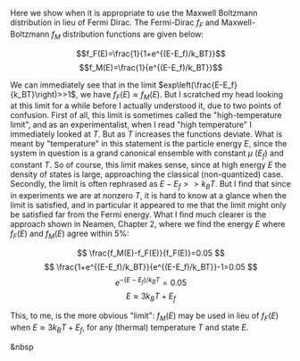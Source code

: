 Here we show when it is appropriate to use the Maxwell Boltzmann distribution in lieu of Fermi Dirac. The Fermi-Dirac $f_F$ and Maxwell-Boltzmann $f_M$ distribution functions are given below:

$$f_F(E)=\frac{1}{1+e^{(E-E_f)/k_BT}}$$
$$f_M(E)=\frac{1}{e^{(E-E_f)/k_BT}}$$

We can immediately see that in the limit $exp\left(\frac{E-E_f}{k_BT}\right)>>1$, we have $f_F(E)\approx f_M(E)$. But I scratched my head looking at this limit for a while before I actually understood it, due to two points of confusion. First of all, this limit is sometimes called the "high-temperature limit", and as an experimentalist, when I read "high temperature" I immediately looked at $T$. But as $T$ increases the functions deviate. What is meant by "temperature" in this statement is the particle energy $E$, since the system in question is a grand canonical ensemble with constant $\mu$ ($E_f$) and constant $T$. So of course, this limit makes sense, since at high energy $E$ the density of states is large, approaching the classical (non-quantized) case. Secondly, the limit is often rephrased as $E-E_f>>k_BT$. But I find that since in experiments we are at nonzero $T$, it is hard to know at a glance when the limit is satisfied, and in particular it appeared to me that the limit might only be satisfied far from the Fermi energy. What I find much clearer is the approach shown in Neamen, Chapter 2, where we find the energy $E$ where $f_F(E)$ and $f_M(E)$ agree within 5%:

$$ \frac{f_M(E)-f_F(E)}{f_F(E)}=0.05 $$
$$ \frac{1+e^{(E-E_f)/k_BT}}{e^{(E-E_f)/k_BT}}-1=0.05 $$
$$ e^{-(E-E_f)/k_BT}=0.05 $$
$$ E \approx 3 k_BT +E_f $$

This, to me, is the more obvious "limit": $f_M(E)$ may be used in lieu of $f_F(E)$ when $E \approx 3 k_BT +E_f$, for any (thermal) temperature $T$ and state $E$.

&nbsp
